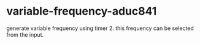 # variable-frequency-aduc841
generate variable frequency using timer 2. this frequency can be selected from the input.
